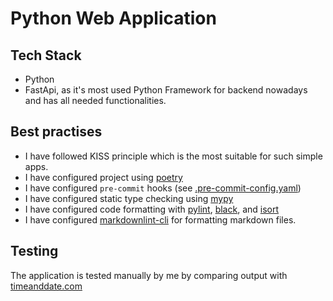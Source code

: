 # Python Web Application

## Tech Stack

* Python
* FastApi, as it's most used Python Framework
for backend nowadays and has all needed functionalities.

## Best practises

* I have followed KISS principle which is the most suitable for such simple apps.
* I have configured project using [poetry](https://python-poetry.org/)
* I have configured `pre-commit` hooks (see [.pre-commit-config.yaml](.pre-commit-config.yaml))
* I have configured static type checking using [mypy](https://mypy-lang.org/)
* I have configured code formatting
  with [pylint](https://www.pylint.org/), [black](https://black.readthedocs.io/en/stable/#),
  and [isort](https://pycqa.github.io/isort/)
* I have configured [markdownlint-cli](https://github.com/igorshubovych/markdownlint-cli)
for formatting markdown files.

## Testing

The application is tested manually by me by comparing output
with [timeanddate.com](https://www.timeanddate.com/worldclock/russia/moscow)
